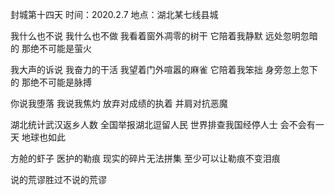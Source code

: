 封城第十四天
时间：2020.2.7
地点：湖北某七线县城

我什么也不说
我什么也不做
我看着窗外凋零的树干
它陪着我静默
远处忽明忽暗的
那绝不可能是萤火

我大声的诉说
我奋力的干活
我望着门外喧嚣的麻雀
它陪着我笨拙
身旁忽上忽下的
那绝不可能是脉搏

你说我堕落
我说我焦灼
放弃对成绩的执着
并肩对抗恶魔

湖北统计武汉返乡人数
全国举报湖北逗留人民
世界排查我国经停人士
会不会有一天
地球也如此

方舱的虾子
医护的勒痕
现实的碎片无法拼集
至少可以让勒痕不变泪痕

说的荒谬胜过不说的荒谬
